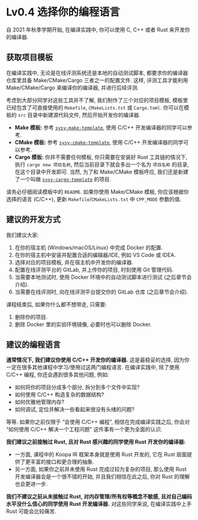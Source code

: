 # Lv0.4 选择你的编程语言

自 2021 年秋季学期开始, 在编译实践中, 你可以使用 C, C++ 或者 Rust 来开发你的编译器.

## 获取项目模板

在编译实践中, 无论是在线评测系统还是本地的自动测试脚本, 都要求你的编译器仓库里具备 Make/CMake/Cargo 三者之一的配置文件. 这样, 评测工具才能利用 Make/CMake/Cargo 来编译你的编译器, 并进行后续评测.

考虑到大部分同学对这些工具并不了解, 我们制作了三个对应的项目模板, 模板里已经包含了可直接使用的 `Makefile`, `CMakeLists.txt` 或 `Cargo.toml`. 你可以在模板的 `src` 目录中新建源代码文件, 然后开始开发你的编译器.

* **Make 模板:** 参考 [`sysy-make-template`](https://github.com/pku-minic/sysy-make-template), 使用 C/C++ 开发编译器的同学可以参考.
* **CMake 模板:** 参考 [`sysy-cmake-template`](https://github.com/pku-minic/sysy-cmake-template), 使用 C/C++ 开发编译器的同学可以参考.
* **Cargo 模板:** 你并不需要任何模板, 你只需要在安装好 Rust 工具链的情况下, 执行 `cargo new 项目名称`, 然后当前目录下就会多出一个名为 `项目名称` 的目录, 在这个目录中开发即可. 当然, 为了和 Make/CMake 模板呼应, 我们还是新建了一个叫做 [`sysy-cargo-template`](https://github.com/pku-minic/sysy-cargo-template) 的项目.

请务必仔细阅读模板中的 `README`. 如果你使用 Make/CMake 模板, 你应该根据你选择的语言 (C/C++), 更新 `Makefile`/`CMakeLists.txt` 中 `CPP_MODE` 参数的值.

## 建议的开发方式

我们建议大家:

1. 在你的宿主机 (Windows/macOS/Linux) 中完成 Docker 的配置.
2. 在你的宿主机中安装并配置合适的编辑器/IDE, 例如 VS Code 或 IDEA.
3. 选择对应的项目模板, 并在宿主机中开发你的编译器.
4. 配置在线评测平台的 GitLab, 并上传你的项目, 时刻使用 Git 管理代码.
5. 当需要本地测试时, 使用 Docker 环境中的自动测试脚本进行测试 (之后章节会介绍).
6. 当需要在线评测时, 向在线评测平台提交你的 GitLab 仓库 (之后章节会介绍).

课程结束后, 如果你什么都不想带走, 只需要:

1. 删除你的项目.
2. 删除 Docker 里的实验环境镜像, 必要时也可以删除 Docker.

## 建议的编程语言

**通常情况下, 我们建议你使用 C/C++ 开发你的编译器.** 这是最稳妥的选择, 因为你一定在很多其他课程中学习/使用过这两门编程语言. 在编译实践中, 除了使用 C/C++ 编程, 你还会遇到很多其他问题, 例如:

* 如何将你的项目分成多个部分, 拆分到多个文件中实现?
* 如何使用 C/C++ 构造复杂的数据结构?
* 如何优雅地管理内存?
* 如何调试, 定位并解决一些看起来很没有头绪的问题?

等等. 如果你之前仅限于 “会使用 C/C++ 编程”, 相信在完成编译实践之后, 你会对 “如何使用 C/C++ 解决一个工程问题” 这件事有一个更为全面的认识.

**我们建议之前接触过 Rust, 且对 Rust 感兴趣的同学使用 Rust 开发你的编译器:**

* 一方面, 课程中的 Koopa IR 框架本身就是使用 Rust 开发的, 它在 Rust 层面提供了更丰富的接口和更合理的抽象.
* 另一方面, 如果你之前并未使用 Rust 完成过较为复杂的项目, 那么使用 Rust 开发编译器会是一个很不错的开始, 并且我们相信在此之后, 你对 Rust 的理解也会更进一步.

**我们不建议之前从未接触过 Rust, 对内存管理/所有权等概念不敏感, 且对自己编码水平没什么信心的同学使用 Rust 开发编译器.** 对这些同学来说, 在编译实践中上手 Rust 可能会比较痛苦.
